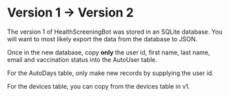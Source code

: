 # Version 1 -> Version 2

The version 1 of HealthScreeningBot was stored in an SQLite database. You will want to most likely export the data from
the database to JSON.

Once in the new database, copy **only** the user id, first name, last name, email and vaccination status into the AutoUser table.

For the AutoDays table, only make new records by supplying the user id.

For the devices table, you can copy from the devices table in v1.
